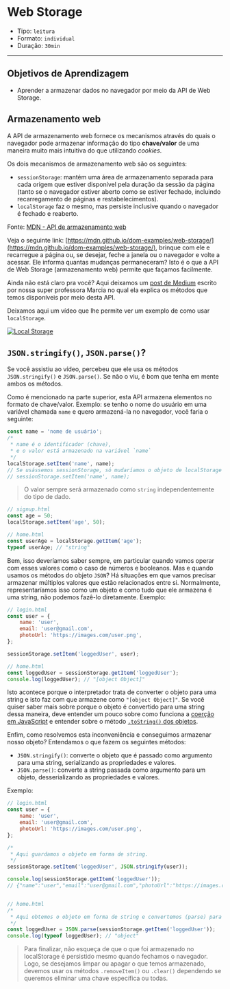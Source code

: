 # Web Storage

- Tipo: `leitura`
- Formato: `individual`
- Duração: `30min`

***

## Objetivos de Aprendizagem

- Aprender a armazenar dados no navegador por meio da API de Web Storage.

## Armazenamento web

A API de armazenamento web fornece os mecanismos através do quais o navegador
pode armazenar informação do tipo **chave/valor** de uma maneira muito mais
intuitiva do que utilizando *cookies*.

Os dois mecanismos de armazenamento web são os seguintes:

- `sessionStorage`: mantém uma área de armazenamento separada para cada origem
  que estiver disponível pela duração da sessão da página (tanto se o navegador
  estiver aberto como se estiver fechado, incluindo recarregamento de páginas e
  restabelecimentos).
- `localStorage` faz o mesmo, mas persiste inclusive quando o navegador é
  fechado e reaberto.

Fonte: [MDN - API de armazenamento
web](https://developer.mozilla.org/pt-BR/docs/Web/API/Web_Storage_API_pt_br)

Veja o seguinte link:
[https://mdn.github.io/dom-examples/web-storage/](https://mdn.github.io/dom-examples/web-storage/),
brinque com ele e recarregue a página ou, se desejar, feche a janela ou o
navegador e volte a acessar. Ele informa quantas mudanças permaneceram? Isto é o
que a API de Web Storage (armazenamento web) permite que façamos facilmente.

Ainda não está claro pra você? Aqui deixamos um [post de
Medium](https://medium.com/laboratoria-how-to/api-web-storage-ad9b1efa9b01)
escrito por nossa super professora Marcia no qual ela explica os métodos que
temos disponíveis por meio desta API.

Deixamos aqui um vídeo que lhe permite ver um exemplo de como usar
`localStorage`.

[![Local
Storage](https://img.youtube.com/vi/6deCUoDuMQc/0.jpg)](https://youtu.be/6deCUoDuMQc)

## `JSON.stringify()`, `JSON.parse()`?

Se você assistiu ao vídeo, percebeu que ele usa os métodos `JSON.stringify()` e
`JSON.parse()`. Se não o viu, é bom que tenha em mente ambos os métodos.

Como é mencionado na parte superior, esta API armazena elementos no formato de
chave/valor. Exemplo: se tenho o nome do usuário em uma variável chamada `name`
e quero armazená-la no navegador, você faria o seguinte:

```javascript
const name = 'nome de usuário';
/*
 * name é o identificador (chave),
 * e o valor está armazenado na variável `name`
 */
localStorage.setItem('name', name);
// Se usássemos sessionStorage, só mudaríamos o objeto de localStorage
// sessionStorage.setItem('name', name);
```

> O valor sempre será armazenado como `string` independentemente do tipo de
> dado.

```javascript
// signup.html
const age = 50;
localStorage.setItem('age', 50);

// home.html
const userAge = localStorage.getItem('age');
typeof userAge; // "string"
```

Bem, isso deveríamos saber sempre, em particular quando vamos operar com esses
valores como o caso de números e booleanos. Mas e quando usamos os métodos do
objeto `JSON`? Há situações em que vamos precisar armazenar múltiplos valores
que estão relacionados entre si. Normalmente, representaríamos isso como um
objeto e como tudo que ele armazena é uma string, não podemos fazê-lo
diretamente. Exemplo:

```javascript
// login.html
const user = {
    name: 'user',
    email: 'user@gmail.com',
    photoUrl: 'https://images.com/user.png',
};

sessionStorage.setItem('loggedUser', user);

// home.html
const loggedUser = sessionStorage.getItem('loggedUser');
console.log(loggedUser); // "[object Object]"
```

Isto acontece porque o interpretador trata de converter o objeto para uma string
e isto faz com que armazene como `"[object Object]"`. Se você quiser saber mais
sobre porque o objeto é convertido para uma string dessa maneira, deve entender
um pouco sobre como funciona a [coerção em
JavaScript](https://jherax.wordpress.com/2014/07/05/javascript-coercion/) e
entender sobre o método [`.toString()` dos
objetos](https://developer.mozilla.org/pt-BR/docs/Web/JavaScript/Reference/Global_Objects).

Enfim, como resolvemos esta inconveniência e conseguimos armazenar nosso objeto?
Entendamos o que fazem os seguintes métodos:

- `JSON.stringify()`: converte o objeto que é passado como argumento para uma
  string, serializando as propriedades e valores.
- `JSON.parse()`: converte a string passada como argumento para um objeto,
  desserializando as propriedades e valores.

Exemplo:

```javascript
// login.html
const user = {
    name: 'user',
    email: 'user@gmail.com',
    photoUrl: 'https://images.com/user.png',
};

/*
 * Aqui guardamos o objeto em forma de string.
 */
sessionStorage.setItem('loggedUser', JSON.stringify(user));

console.log(sessionStorage.getItem('loggedUser'));
// {"name":"user","email":"user@gmail.com","photoUrl":"https://images.com/user.png"}


// home.html
/*
 * Aqui obtemos o objeto em forma de string e convertemos (parse) para objeto.
 */
const loggedUser = JSON.parse(sessionStorage.getItem('loggedUser'));
console.log(typeof loggedUser); // "object"
```

> Para finalizar, não esqueça de que o que foi armazenado no localStorage é
> persistido mesmo quando fechamos o navegador. Logo, se desejamos limpar ou
> apagar o que temos armazenado, devemos usar os métodos `.removeItem()` ou
> `.clear()` dependendo se queremos eliminar uma chave específica ou todas.